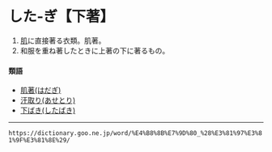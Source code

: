 # した‐ぎ【下著】

1.  [肌](はだ（肌／膚）)に直接著る衣類。肌著。    
2.  和服を重ね著したときに上著の下に著るもの。
    

#### 類語

-   [肌著(はだぎ)](https://dictionary.goo.ne.jp/word/%E8%82%8C%E7%9D%80/#jn-176604)
-   [汗取り(あせとり)](https://dictionary.goo.ne.jp/word/%E6%B1%97%E5%8F%96%E3%82%8A/#jn-4359)
-   [下ばき(したばき)](https://dictionary.goo.ne.jp/word/%E4%B8%8B%E5%B1%A5/#jn-97644)

---
`https://dictionary.goo.ne.jp/word/%E4%B8%8B%E7%9D%80_%28%E3%81%97%E3%81%9F%E3%81%8E%29/`